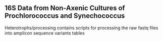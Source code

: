 ## 16S Data from Non-Axenic Cultures of Prochlorococcus and Synechococcus

Heterotrophs/processing contains scripts for processing the raw fastq files into amplicon sequence variants tables
